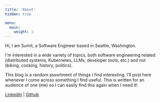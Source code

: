 ```yaml
---
title: 'About'
hidden: true

menu:
  main:
    weight: 1
---
```


Hi, I am Sumit, a Software Engineer based in Seattle, Washington.

I'm interested in a wide variety of topics, both software engineering related (distributed systems, Kubernetes, LLMs, developer tools, etc.) and not (biking, cooking, history, politics).

This blog is a random assortment of things I find interesting. I'll post here whenever I come across something I find useful. This is written for an audience of one (me) so I can easily find this again when I need it!

[LinkedIn](https://www.linkedin.com/in/sumitgouthaman/) | [Github](https://github.com/sumitgouthaman)